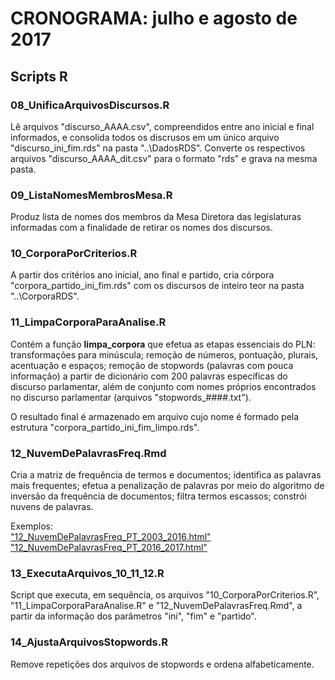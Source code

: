 ﻿# CRONOGRAMA: julho e agosto de 2017

## Scripts R

### 08_UnificaArquivosDiscursos.R

Lê arquivos "discurso_AAAA.csv", compreendidos entre ano inicial e final informados, e consolida todos os discrusos em um único arquivo "discurso_ini_fim.rds" na pasta "..\\DadosRDS". Converte os respectivos arquivos "discurso_AAAA_dit.csv" para o formato "rds" e grava na mesma pasta.

### 09_ListaNomesMembrosMesa.R

Produz lista de nomes dos membros da Mesa Diretora das legislaturas informadas com a finalidade de retirar os nomes dos discursos.

### 10_CorporaPorCriterios.R

A partir dos critérios ano inicial, ano final e partido, cria córpora "corpora_partido_ini_fim.rds" com os discursos de inteiro teor na pasta "..\\CorporaRDS".

### 11_LimpaCorporaParaAnalise.R

Contém a função **limpa_corpora** que efetua as etapas essenciais do PLN: transformações para minúscula; remoção de números, pontuação, plurais, acentuação e espaços; remoção de stopwords (palavras com pouca informação) a partir de dicionário com 200 palavras específicas do discurso parlamentar, além de conjunto com nomes próprios encontrados no discurso parlamentar (arquivos "stopwords_####.txt").

O resultado final é armazenado em arquivo cujo nome é formado pela estrutura "corpora_partido_ini_fim_limpo.rds".

### 12_NuvemDePalavrasFreq.Rmd

Cria a matriz de frequência de termos e documentos; identifica as palavras mais frequentes; efetua a penalização de palavras por meio do algoritmo de inversão da frequência de documentos; filtra termos escassos; constrói nuvens de palavras.

Exemplos:  
["12_NuvemDePalavrasFreq_PT_2003_2016.html"](http://htmlpreview.github.com/?https://github.com/Fpschwartz1/DiscursoDeputados/blob/master/03_2017JulAgo/12_NuvemDePalavrasFreq_PT_2003_2016.html)  
["12_NuvemDePalavrasFreq_PT_2016_2017.html"](http://htmlpreview.github.com/?https://github.com/Fpschwartz1/DiscursoDeputados/blob/master/03_2017JulAgo/12_NuvemDePalavrasFreq_PT_2016_2017.html)

### 13_ExecutaArquivos_10_11_12.R

Script que executa, em sequência, os arquivos "10_CorporaPorCriterios.R", "11_LimpaCorporaParaAnalise.R" e "12_NuvemDePalavrasFreq.Rmd", a partir da informação dos parâmetros "ini", "fim" e "partido".

### 14_AjustaArquivosStopwords.R

Remove repetições dos arquivos de stopwords e ordena alfabeticamente.
